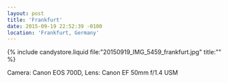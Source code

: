 ```yaml
---
layout: post
title: 'Frankfurt'
date: 2015-09-19 22:52:39 -0100
location: 'Frankfurt, Germany'
---
```


{% include candystore.liquid file:"20150919_IMG_5459_frankfurt.jpg" title:"" %}

Camera: Canon EOS 700D, Lens: Canon EF 50mm f/1.4 USM
